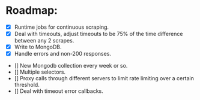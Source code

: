 # Roadmap:
- [X] Runtime jobs for continuous scraping.
- [X] Deal with timeouts, adjust timeouts to be 75% of the time difference between any 2 scrapes.
- [X] Write to MongoDB.
- [X] Handle errors and non-200 responses.
- [] New Mongodb collection every week or so.
- [] Multiple selectors.
- [] Proxy calls through different servers to limit rate limiting over a certain threshold.
- [] Deal with timeout error callbacks.